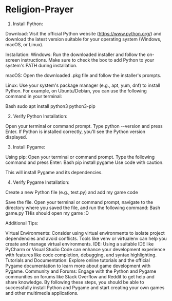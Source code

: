 # Religion-Prayer
1. Install Python:

Download: Visit the official Python website (https://www.python.org/) and download the latest version suitable for your operating system (Windows, macOS, or Linux).   

Installation:
Windows: Run the downloaded installer and follow the on-screen instructions. Make sure to check the box to add Python to your system's PATH during installation.

macOS: Open the downloaded .pkg file and follow the installer's prompts.

Linux: Use your system's package manager (e.g., apt, yum, dnf) to install Python. For example, on Ubuntu/Debian, you can use the following command in your terminal:

Bash
sudo apt install python3 python3-pip

  
2. Verify Python Installation:

Open your terminal or command prompt.
Type python --version and press Enter.
If Python is installed correctly, you'll see the Python version displayed.

3. Install Pygame:

Using pip:
Open your terminal or command prompt.
Type the following command and press Enter:
Bash
pip install pygame
Use code with caution.

This will install Pygame and its dependencies.

4. Verify Pygame Installation:

Create a new Python file (e.g., test.py) and add my game code
  

Save the file.
Open your terminal or command prompt, navigate to the directory where you saved the file, and run the following command:
Bash
game.py
THis should open my game :D

Additional Tips:

Virtual Environments: Consider using virtual environments to isolate project dependencies and avoid conflicts. Tools like venv or virtualenv can help you create and manage virtual environments.
IDE: Using a suitable IDE like PyCharm or Visual Studio Code can enhance your development experience with features like code completion, debugging, and syntax highlighting.   
Tutorials and Documentation: Explore online tutorials and the official Pygame documentation to learn more about game development with Pygame.
Community and Forums: Engage with the Python and Pygame communities on forums like Stack Overflow and Reddit to get help and share knowledge.
By following these steps, you should be able to successfully install Python and Pygame and start creating your own games and other multimedia applications.
